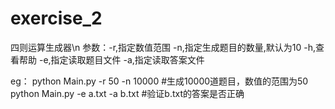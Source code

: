 # exercise_2
四则运算生成器\n
  参数：-r,指定数值范围
       -n,指定生成题目的数量,默认为10
       -h,查看帮助
       -e,指定读取题目文件
       -a,指定读取答案文件
       
  eg：
      python Main.py -r 50 -n 10000   #生成10000道题目，数值的范围为50
      python Main.py -e a.txt -a b.txt    #验证b.txt的答案是否正确
      
      
